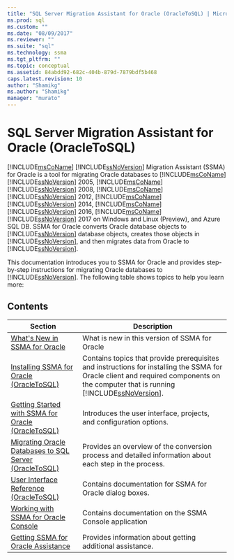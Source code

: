 ```yaml
---
title: "SQL Server Migration Assistant for Oracle (OracleToSQL) | Microsoft Docs"
ms.prod: sql
ms.custom: ""
ms.date: "08/09/2017"
ms.reviewer: ""
ms.suite: "sql"
ms.technology: ssma
ms.tgt_pltfrm: ""
ms.topic: conceptual
ms.assetid: 84abdd92-682c-404b-879d-7879bdf5b468
caps.latest.revision: 10
author: "Shamikg"
ms.author: "Shamikg"
manager: "murato"
---
```

# SQL Server Migration Assistant for Oracle (OracleToSQL)
[!INCLUDE[msCoName](../../includes/msconame_md.md)] [!INCLUDE[ssNoVersion](../../includes/ssnoversion_md.md)] Migration Assistant (SSMA) for Oracle is a tool for migrating Oracle databases to [!INCLUDE[msCoName](../../includes/msconame_md.md)][!INCLUDE[ssNoVersion](../../includes/ssnoversion_md.md)] 2005, [!INCLUDE[msCoName](../../includes/msconame_md.md)][!INCLUDE[ssNoVersion](../../includes/ssnoversion_md.md)] 2008, [!INCLUDE[msCoName](../../includes/msconame_md.md)][!INCLUDE[ssNoVersion](../../includes/ssnoversion_md.md)] 2012, [!INCLUDE[msCoName](../../includes/msconame_md.md)][!INCLUDE[ssNoVersion](../../includes/ssnoversion_md.md)] 2014, [!INCLUDE[msCoName](../../includes/msconame_md.md)][!INCLUDE[ssNoVersion](../../includes/ssnoversion_md.md)] 2016, [!INCLUDE[msCoName](../../includes/msconame_md.md)][!INCLUDE[ssNoVersion](../../includes/ssnoversion_md.md)] 2017 on Windows and Linux (Preview), and Azure SQL DB. SSMA for Oracle converts Oracle database objects to [!INCLUDE[ssNoVersion](../../includes/ssnoversion_md.md)] database objects, creates those objects in [!INCLUDE[ssNoVersion](../../includes/ssnoversion_md.md)], and then migrates data from Oracle to [!INCLUDE[ssNoVersion](../../includes/ssnoversion_md.md)].  
  
This documentation introduces you to SSMA for Oracle and provides step-by-step instructions for migrating Oracle databases to [!INCLUDE[ssNoVersion](../../includes/ssnoversion_md.md)]. The following table shows topics to help you learn more:  
  
## Contents  
  
|Section|Description|  
|-----------|---------------|  
|[What's New in SSMA  for Oracle](http://msdn.microsoft.com/f305ebb6-7393-4a43-abb3-6332b739d690)|What is new in this version of SSMA for Oracle|  
|[Installing SSMA  for Oracle &#40;OracleToSQL&#41;](../../ssma/oracle/installing-ssma-for-oracle-oracletosql.md)|Contains topics that provide prerequisites and instructions for installing the SSMA for Oracle client and required components on the computer that is running [!INCLUDE[ssNoVersion](../../includes/ssnoversion_md.md)].|  
|[Getting Started with SSMA for Oracle &#40;OracleToSQL&#41;](../../ssma/oracle/getting-started-with-ssma-for-oracle-oracletosql.md)|Introduces the user interface, projects, and configuration options.|  
|[Migrating Oracle Databases to SQL Server &#40;OracleToSQL&#41;](../../ssma/oracle/migrating-oracle-databases-to-sql-server-oracletosql.md)|Provides an overview of the conversion process and detailed information about each step in the process.|  
|[User Interface Reference &#40;OracleToSQL&#41;](../../ssma/oracle/user-interface-reference-oracletosql.md)|Contains documentation for SSMA for Oracle dialog boxes.|  
|[Working with SSMA for Oracle Console](http://msdn.microsoft.com/4e47bb04-cf9b-41a0-923e-bdab9ba0c51d)|Contains documentation on the SSMA Console application|  
|[Getting SSMA for Oracle Assistance](http://go.microsoft.com/fwlink/?LinkID=708538&clcid=0x409)|Provides information about getting additional assistance.|  
  
